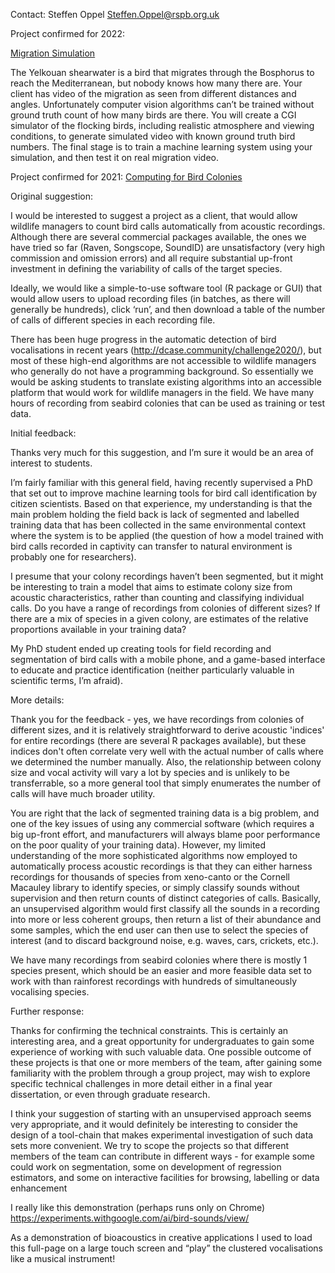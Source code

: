 Contact: Steffen Oppel <Steffen.Oppel@rspb.org.uk>

Project confirmed for 2022:

[Migration Simulation](Migration_Simulation "wikilink")

The Yelkouan shearwater is a bird that migrates through the Bosphorus to
reach the Mediterranean, but nobody knows how many there are. Your
client has video of the migration as seen from different distances and
angles. Unfortunately computer vision algorithms can’t be trained
without ground truth count of how many birds are there. You will create
a CGI simulator of the flocking birds, including realistic atmosphere
and viewing conditions, to generate simulated video with known ground
truth bird numbers. The final stage is to train a machine learning
system using your simulation, and then test it on real migration video.

Project confirmed for 2021: [Computing for Bird
Colonies](Computing_for_Bird_Colonies "wikilink")

Original suggestion:

I would be interested to suggest a project as a client, that would allow
wildlife managers to count bird calls automatically from acoustic
recordings. Although there are several commercial packages available,
the ones we have tried so far (Raven, Songscope, SoundID) are
unsatisfactory (very high commission and omission errors) and all
require substantial up-front investment in defining the variability of
calls of the target species.

Ideally, we would like a simple-to-use software tool (R package or GUI)
that would allow users to upload recording files (in batches, as there
will generally be hundreds), click ‘run’, and then download a table of
the number of calls of different species in each recording file.

There has been huge progress in the automatic detection of bird
vocalisations in recent years (http://dcase.community/challenge2020/),
but most of these high-end algorithms are not accessible to wildlife
managers who generally do not have a programming background. So
essentially we would be asking students to translate existing algorithms
into an accessible platform that would work for wildlife managers in the
field. We have many hours of recording from seabird colonies that can be
used as training or test data.

Initial feedback:

Thanks very much for this suggestion, and I’m sure it would be an area
of interest to students.

I’m fairly familiar with this general field, having recently supervised
a PhD that set out to improve machine learning tools for bird call
identification by citizen scientists. Based on that experience, my
understanding is that the main problem holding the field back is lack of
segmented and labelled training data that has been collected in the same
environmental context where the system is to be applied (the question of
how a model trained with bird calls recorded in captivity can transfer
to natural environment is probably one for researchers).

I presume that your colony recordings haven’t been segmented, but it
might be interesting to train a model that aims to estimate colony size
from acoustic characteristics, rather than counting and classifying
individual calls. Do you have a range of recordings from colonies of
different sizes? If there are a mix of species in a given colony, are
estimates of the relative proportions available in your training data?

My PhD student ended up creating tools for field recording and
segmentation of bird calls with a mobile phone, and a game-based
interface to educate and practice identification (neither particularly
valuable in scientific terms, I’m afraid).

More details:

Thank you for the feedback - yes, we have recordings from colonies of
different sizes, and it is relatively straightforward to derive acoustic
'indices' for entire recordings (there are several R packages
available), but these indices don't often correlate very well with the
actual number of calls where we determined the number manually. Also,
the relationship between colony size and vocal activity will vary a lot
by species and is unlikely to be transferrable, so a more general tool
that simply enumerates the number of calls will have much broader
utility.

You are right that the lack of segmented training data is a big problem,
and one of the key issues of using any commercial software (which
requires a big up-front effort, and manufacturers will always blame poor
performance on the poor quality of your training data). However, my
limited understanding of the more sophisticated algorithms now employed
to automatically process acoustic recordings is that they can either
harness recordings for thousands of species from xeno-canto or the
Cornell Macauley library to identify species, or simply classify sounds
without supervision and then return counts of distinct categories of
calls. Basically, an unsupervised algorithm would first classify all the
sounds in a recording into more or less coherent groups, then return a
list of their abundance and some samples, which the end user can then
use to select the species of interest (and to discard background noise,
e.g. waves, cars, crickets, etc.).

We have many recordings from seabird colonies where there is mostly 1
species present, which should be an easier and more feasible data set to
work with than rainforest recordings with hundreds of simultaneously
vocalising species.

Further response:

Thanks for confirming the technical constraints. This is certainly an
interesting area, and a great opportunity for undergraduates to gain
some experience of working with such valuable data. One possible outcome
of these projects is that one or more members of the team, after gaining
some familiarity with the problem through a group project, may wish to
explore specific technical challenges in more detail either in a final
year dissertation, or even through graduate research.

I think your suggestion of starting with an unsupervised approach seems
very appropriate, and it would definitely be interesting to consider the
design of a tool-chain that makes experimental investigation of such
data sets more convenient. We try to scope the projects so that
different members of the team can contribute in different ways - for
example some could work on segmentation, some on development of
regression estimators, and some on interactive facilities for browsing,
labelling or data enhancement

I really like this demonstration (perhaps runs only on Chrome)
<https://experiments.withgoogle.com/ai/bird-sounds/view/>

As a demonstration of bioacoustics in creative applications I used to
load this full-page on a large touch screen and “play” the clustered
vocalisations like a musical instrument!